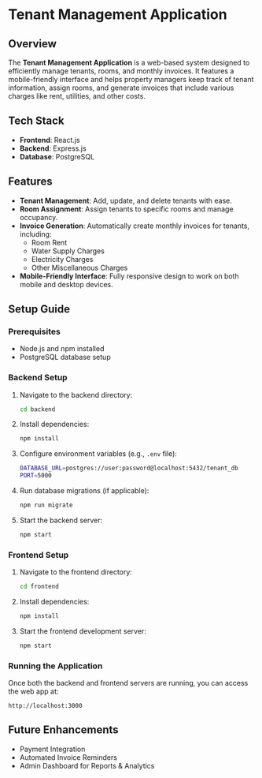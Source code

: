 # Tenant Management Application

## Overview
The **Tenant Management Application** is a web-based system designed to efficiently manage tenants, rooms, and monthly invoices. It features a mobile-friendly interface and helps property managers keep track of tenant information, assign rooms, and generate invoices that include various charges like rent, utilities, and other costs.

## Tech Stack
- **Frontend**: React.js
- **Backend**: Express.js
- **Database**: PostgreSQL

## Features
- **Tenant Management**: Add, update, and delete tenants with ease.
- **Room Assignment**: Assign tenants to specific rooms and manage occupancy.
- **Invoice Generation**: Automatically create monthly invoices for tenants, including:
  - Room Rent
  - Water Supply Charges
  - Electricity Charges
  - Other Miscellaneous Charges
- **Mobile-Friendly Interface**: Fully responsive design to work on both mobile and desktop devices.

## Setup Guide

### Prerequisites
- Node.js and npm installed
- PostgreSQL database setup

### Backend Setup
1. Navigate to the backend directory:
   ```sh
   cd backend
   ```
2. Install dependencies:
   ```sh
   npm install
   ```
3. Configure environment variables (e.g., `.env` file):
   ```sh
   DATABASE_URL=postgres://user:password@localhost:5432/tenant_db
   PORT=5000
   ```
4. Run database migrations (if applicable):
   ```sh
   npm run migrate
   ```
5. Start the backend server:
   ```sh
   npm start
   ```

### Frontend Setup
1. Navigate to the frontend directory:
   ```sh
   cd frontend
   ```
2. Install dependencies:
   ```sh
   npm install
   ```
3. Start the frontend development server:
   ```sh
   npm start
   ```

### Running the Application
Once both the backend and frontend servers are running, you can access the web app at:
```
http://localhost:3000
```

## Future Enhancements
- Payment Integration
- Automated Invoice Reminders
- Admin Dashboard for Reports & Analytics